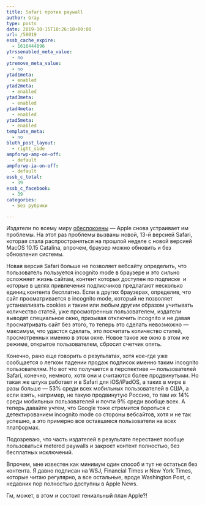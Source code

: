 ```yaml
---
title: Safari против paywall
author: Gray
type: posts
date: 2019-10-15T10:26:18+00:00
url: /58019
essb_cache_expire:
  - 1616444896
ytrssenabled_meta_value:
  - no
ytremove_meta_value:
  - no
ytad1meta:
  - enabled
ytad2meta:
  - enabled
ytad3meta:
  - enabled
ytad4meta:
  - enabled
ytad5meta:
  - enabled
template_meta:
  - no
bluth_post_layout:
  - right_side
ampforwp-amp-on-off:
  - default
ampforwp-ia-on-off:
  - default
essb_c_total:
  - 39
essb_c_facebook:
  - 39
categories:
  - Без рубрики

---
```








Издатели по всему миру [обеспокоены][1] — Apple снова устраивает им проблемы. На этот раз проблемы вызваны новой, 13-й версией Safari, которая стала распространяться на прошлой неделе с новой версией MacOS 10.15 Catalina, впрочем, браузер можно обновить и без обновления системы.

Новая версия Safari больше не позволяет вебсайту определить, что пользователь пользуется incognito mode в браузере и это сильно осложняет жизнь сайтам, контент которых доступен по подписке&nbsp; и которые в целях привлечения подписчиков предлагают несколько единиц контента бесплатно. Если в других браузерах, определив, что сайт просматривается в incognito mode, который не позволяет устанавливать cookies и таким или любым другим образом учитывать количество статей, уже просмотренных пользователем, издатели выводят специальное окно, призывая отключить incognito и не давая просматривать сайт без этого, то теперь это сделать невозможно — максимум, что удастся сделать, это посчитать количество статей, просмотренных именно в этом окне. Новое такое же окно в этом же режиме, открытое пользователем, сбросит счетчик опять.

Конечно, рано еще говорить о результатах, хотя кое-где уже сообщается о легком падении продаж подписок именно таким incognito пользователям. Но вот что получается в перспективе — пользователей Safari, конечно, немного, хотя они и считаются более продвинутыми. Но такая же штука работает и в Safari для iOS/iPadOS, а таких в мире в разы больше — 53% среди всех мобильных пользователей в США, а если взять, например, не такую продвинутую Россию, то там их 14% среди мобильных пользователей и почти 9% среди вообще всех. А теперь давайте учтем, что Google тоже стремится бороться с детектированием incognito mode со стороны вебсайтов, хотя и не так успешно, а это примерно все оставшиеся пользователи на всех платформах.

Подозреваю, что часть издателей в результате перестанет вообще пользоваться metered paywalls и закроет контент полностью, без бесплатных исключений.

Впрочем, мне известен как минимум один способ и тут не остаться без контента. Я давно подписан на WSJ, Financial Times и New York Times, которые читаю регулярно, а все остальные, вроде Washington Post, с недавних пор полностью доступны в Apple News.

Гм, может, в этом и состоит гениальный план Apple?!

 [1]: https://digiday.com/media/safaris-new-private-browsing-mode-provides-new-path-around-publisher-paywalls/
